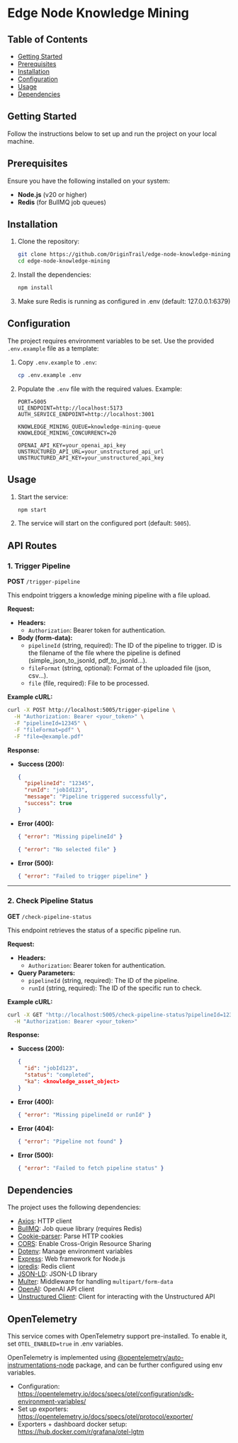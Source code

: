 # Edge Node Knowledge Mining

## Table of Contents
- [Getting Started](#getting-started)
- [Prerequisites](#prerequisites)
- [Installation](#installation)
- [Configuration](#configuration)
- [Usage](#usage)
- [Dependencies](#dependencies)

## Getting Started

Follow the instructions below to set up and run the project on your local machine.

## Prerequisites

Ensure you have the following installed on your system:
- **Node.js** (v20 or higher)
- **Redis** (for BullMQ job queues)

## Installation

1. Clone the repository:
   ```bash
   git clone https://github.com/OriginTrail/edge-node-knowledge-mining-js
   cd edge-node-knowledge-mining
   ```

2. Install the dependencies:
   ```bash
   npm install
   ```

3. Make sure Redis is running as configured in .env (default: 127.0.0.1:6379)

## Configuration

The project requires environment variables to be set. Use the provided `.env.example` file as a template:

1. Copy `.env.example` to `.env`:
   ```bash
   cp .env.example .env
   ```

2. Populate the `.env` file with the required values. Example:
   ```env
   PORT=5005
   UI_ENDPOINT=http://localhost:5173
   AUTH_SERVICE_ENDPOINT=http://localhost:3001

   KNOWLEDGE_MINING_QUEUE=knowledge-mining-queue
   KNOWLEDGE_MINING_CONCURRENCY=20

   OPENAI_API_KEY=your_openai_api_key
   UNSTRUCTURED_API_URL=your_unstructured_api_url
   UNSTRUCTURED_API_KEY=your_unstructured_api_key
   ```

## Usage

1. Start the service:
   ```bash
   npm start
   ```

2. The service will start on the configured port (default: `5005`).

## API Routes

### 1. **Trigger Pipeline**
   **POST** `/trigger-pipeline`

   This endpoint triggers a knowledge mining pipeline with a file upload.

   **Request:**
   - **Headers:**
     - `Authorization`: Bearer token for authentication.
   - **Body (form-data):**
     - `pipelineId` (string, required): The ID of the pipeline to trigger. ID is the filename of the file where the pipeline is defined (simple_json_to_jsonld, pdf_to_jsonld...).
     - `fileFormat` (string, optional): Format of the uploaded file (json, csv...).
     - `file` (file, required): File to be processed.

   **Example cURL:**
   ```bash
   curl -X POST http://localhost:5005/trigger-pipeline \
     -H "Authorization: Bearer <your_token>" \
     -F "pipelineId=12345" \
     -F "fileFormat=pdf" \
     -F "file=@example.pdf"
   ```

   **Response:**
   - **Success (200):**
     ```json
     {
       "pipelineId": "12345",
       "runId": "jobId123",
       "message": "Pipeline triggered successfully",
       "success": true
     }
     ```
   - **Error (400):**
     ```json
     { "error": "Missing pipelineId" }
     ```
     ```json
     { "error": "No selected file" }
     ```
   - **Error (500):**
     ```json
     { "error": "Failed to trigger pipeline" }
     ```

---

### 2. **Check Pipeline Status**
   **GET** `/check-pipeline-status`

   This endpoint retrieves the status of a specific pipeline run.

   **Request:**
   - **Headers:**
     - `Authorization`: Bearer token for authentication.
   - **Query Parameters:**
     - `pipelineId` (string, required): The ID of the pipeline.
     - `runId` (string, required): The ID of the specific run to check.

   **Example cURL:**
   ```bash
   curl -X GET "http://localhost:5005/check-pipeline-status?pipelineId=12345&runId=jobId123" \
     -H "Authorization: Bearer <your_token>"
   ```

   **Response:**
   - **Success (200):**
     ```json
     {
       "id": "jobId123",
       "status": "completed",
       "ka": <knowledge_asset_object>
     }
     ```
   - **Error (400):**
     ```json
     { "error": "Missing pipelineId or runId" }
     ```
   - **Error (404):**
     ```json
     { "error": "Pipeline not found" }
     ```
   - **Error (500):**
     ```json
     { "error": "Failed to fetch pipeline status" }
     ```

## Dependencies

The project uses the following dependencies:

- [Axios](https://www.npmjs.com/package/axios): HTTP client
- [BullMQ](https://www.npmjs.com/package/bullmq): Job queue library (requires Redis)
- [Cookie-parser](https://www.npmjs.com/package/cookie-parser): Parse HTTP cookies
- [CORS](https://www.npmjs.com/package/cors): Enable Cross-Origin Resource Sharing
- [Dotenv](https://www.npmjs.com/package/dotenv): Manage environment variables
- [Express](https://www.npmjs.com/package/express): Web framework for Node.js
- [ioredis](https://www.npmjs.com/package/ioredis): Redis client
- [JSON-LD](https://www.npmjs.com/package/jsonld): JSON-LD library
- [Multer](https://www.npmjs.com/package/multer): Middleware for handling `multipart/form-data`
- [OpenAI](https://www.npmjs.com/package/openai): OpenAI API client
- [Unstructured Client](https://www.npmjs.com/package/unstructured-client): Client for interacting with the Unstructured API

## OpenTelemetry

This service comes with OpenTelemetry support pre-installed. To enable it, set `OTEL_ENABLED=true` in .env variables.

OpenTelemetry is implemented using [@opentelemetry/auto-instrumentations-node](https://www.npmjs.com/package/@opentelemetry/auto-instrumentations-node) package, and can be further configured using env variables.
- Configuration: https://opentelemetry.io/docs/specs/otel/configuration/sdk-environment-variables/
- Set up exporters: https://opentelemetry.io/docs/specs/otel/protocol/exporter/
- Exporters + dashboard docker setup: https://hub.docker.com/r/grafana/otel-lgtm 
